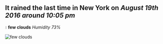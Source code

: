 ## It rained the last time in New York on *August 19th 2016 around 10:05 pm*
💧  **few clouds** *Humidity 73%*

![few clouds](http://openweathermap.org/img/w/02n.png)
